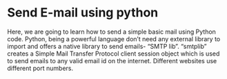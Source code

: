 # Send E-mail using python
  Here, we are going to learn how to send a simple basic mail using Python code. Python, being a powerful language don’t need any external   library to import and offers a native library to send emails- “SMTP lib”. “smtplib” creates a Simple Mail Transfer Protocol client         session object which is used to send emails to any valid email id on the internet. Different websites use different port numbers.
